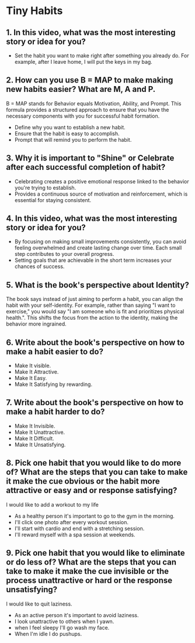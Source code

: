 # Tiny Habits

## 1. In this video, what was the most interesting story or idea for you?

- Set the habit you want to make right after something you already do.
  For example, after I leave home, I will put the keys in my bag.

## 2. How can you use B = MAP to make making new habits easier? What are M, A and P.

B = MAP stands for Behavior equals Motivation, Ability, and Prompt. This formula provides a structured approach to ensure that you have the necessary components with you for successful habit formation.

- Define why you want to establish a new habit.
- Ensure that the habit is easy to accomplish.
- Prompt that will remind you to perform the habit.

## 3. Why it is important to "Shine" or Celebrate after each successful completion of habit?

- Celebrating creates a positive emotional response linked to the behavior you're trying to establish.
- Provides a continuous source of motivation and reinforcement, which is essential for staying consistent.

## 4. In this video, what was the most interesting story or idea for you?

- By focusing on making small improvements consistently, you can avoid feeling overwhelmed and create lasting change over time. Each small step contributes to your overall progress.
- Setting goals that are achievable in the short term increases your chances of success.

## 5. What is the book's perspective about Identity?

The book says instead of just aiming to perform a habit, you can align the habit with your self-identity.
For example, rather than saying "I want to exercise," you would say "I am someone who is fit and prioritizes physical health.". This shifts the focus from the action to the identity, making the behavior more ingrained.

## 6. Write about the book's perspective on how to make a habit easier to do?

- Make It visible.
- Make It Attractive.
- Make It Easy.
- Make It Satisfying by rewarding.

## 7. Write about the book's perspective on how to make a habit harder to do?

- Make It Invisible.
- Make It Unattractive.
- Make It Difficult.
- Make It Unsatisfying.

## 8. Pick one habit that you would like to do more of? What are the steps that you can take to make it make the cue obvious or the habit more attractive or easy and or response satisfying?

I would like to add a workout to my life

- As a healthy person it's important to go to the gym in the morning.
- I'll click one photo after every workout session.
- I'll start with cardio and end with a stretching session.
- I'll reward myself with a spa session at weekends.

## 9. Pick one habit that you would like to eliminate or do less of? What are the steps that you can take to make it make the cue invisible or the process unattractive or hard or the response unsatisfying?

I would like to quit laziness.

- As an active person it's important to avoid laziness.
- I look unattractive to others when I yawn.
- when I feel sleepy I'll go wash my face.
- When I'm idle I do pushups.
